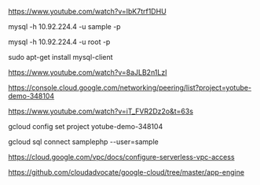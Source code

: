 https://www.youtube.com/watch?v=IbK7trf1DHU

mysql -h 10.92.224.4 -u sample -p  

mysql -h 10.92.224.4 -u root -p

sudo apt-get install mysql-client

https://www.youtube.com/watch?v=8aJLB2n1LzI

https://console.cloud.google.com/networking/peering/list?project=yotube-demo-348104

https://www.youtube.com/watch?v=iT_FVR2Dz2o&t=63s


gcloud config set project yotube-demo-348104

gcloud sql connect samplephp --user=sample

https://cloud.google.com/vpc/docs/configure-serverless-vpc-access

https://github.com/cloudadvocate/google-cloud/tree/master/app-engine